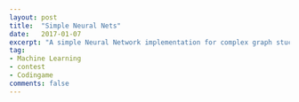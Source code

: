 ```yaml
---
layout: post
title:  "Simple Neural Nets"
date:   2017-01-07
excerpt: "A simple Neural Network implementation for complex graph stuctures in Python, C++ and CUDA"
tag:
- Machine Learning
- contest
- Codingame
comments: false
---
```



